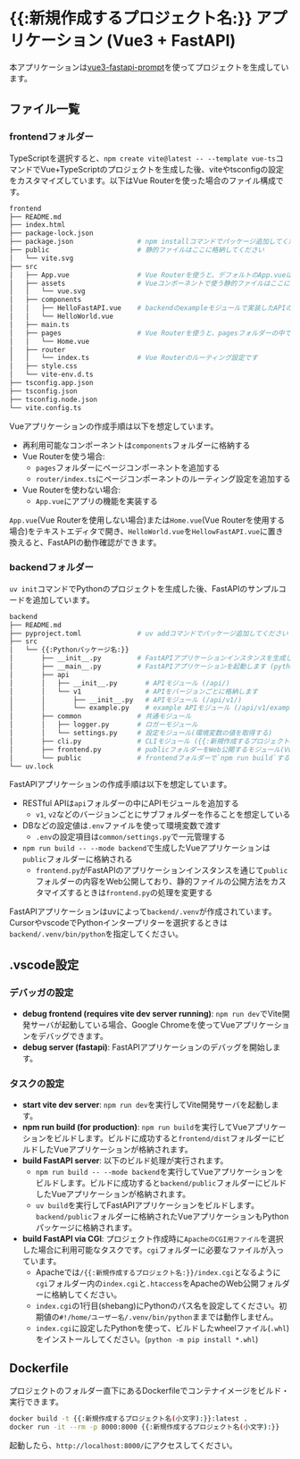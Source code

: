 # {{:新規作成するプロジェクト名:}} アプリケーション (Vue3 + FastAPI)

本アプリケーションは[vue3-fastapi-prompt](https://github.com/yamakox/vue3-fastapi-prompt)を使ってプロジェクトを生成しています。

## ファイル一覧

### frontendフォルダー

TypeScriptを選択すると、`npm create vite@latest -- --template vue-ts`コマンドでVue+TypeScriptのプロジェクトを生成した後、viteやtsconfigの設定をカスタマイズしています。以下はVue Routerを使った場合のファイル構成です。

```bash -c "tree -I '.venv|node_modules|__pycache__' frontend"
frontend
├── README.md
├── index.html
├── package-lock.json
├── package.json                # npm installコマンドでパッケージ追加してください
├── public                      # 静的ファイルはここに格納してください
│   └── vite.svg
├── src
│   ├── App.vue                 # Vue Routerを使うと、デフォルトのApp.vueはHome.vueに移動します
│   ├── assets                  # Vueコンポーネントで使う静的ファイルはここに格納してください
│   │   └── vue.svg
│   ├── components
│   │   ├── HelloFastAPI.vue    # backendのexampleモジュールで実装したAPIのサンプルコンポーネントです
│   │   └── HelloWorld.vue
│   ├── main.ts
│   ├── pages                   # Vue Routerを使うと、pagesフォルダーの中でページ用コンポーネントを格納します
│   │   └── Home.vue
│   ├── router
│   │   └── index.ts            # Vue Routerのルーティング設定です
│   ├── style.css
│   └── vite-env.d.ts
├── tsconfig.app.json
├── tsconfig.json
├── tsconfig.node.json
└── vite.config.ts
```

Vueアプリケーションの作成手順は以下を想定しています。

- 再利用可能なコンポーネントは`components`フォルダーに格納する
- Vue Routerを使う場合:
  - `pages`フォルダーにページコンポーネントを追加する
  - `router/index.ts`にページコンポーネントのルーティング設定を追加する
- Vue Routerを使わない場合:
  - `App.vue`にアプリの機能を実装する

`App.vue`(Vue Routerを使用しない場合)または`Home.vue`(Vue Routerを使用する場合)をテキストエディタで開き、`HelloWorld.vue`を`HellowFastAPI.vue`に置き換えると、FastAPIの動作確認ができます。

### backendフォルダー

`uv init`コマンドでPythonのプロジェクトを生成した後、FastAPIのサンプルコードを追加しています。

```bash -c "tree -I '.venv|node_modules|__pycache__' backend"
backend
├── README.md
├── pyproject.toml              # uv addコマンドでパッケージ追加してください
├── src
│   └── {{:Pythonパッケージ名:}}
│       ├── __init__.py         # FastAPIアプリケーションインスタンスを生成します(create_app関数)
│       ├── __main__.py         # FastAPIアプリケーションを起動します (python -m {{:Pythonパッケージ名:}})
│       ├── api
│       │   ├── __init__.py       # APIモジュール (/api/)
│       │   └── v1                # APIをバージョンごとに格納します
│       │       ├── __init__.py   # APIモジュール (/api/v1/)
│       │       └── example.py    # example APIモジュール (/api/v1/example)
│       ├── common              # 共通モジュール
│       │   ├── logger.py       # ロガーモジュール
│       │   └── settings.py     # 設定モジュール(環境変数の値を取得する)
│       ├── cli.py              # CLIモジュール ({{:新規作成するプロジェクト名(小文字):}}-cli)
│       ├── frontend.py         # publicフォルダーをWeb公開するモジュール(Vue Routerに対応)
│       └── public              # frontendフォルダーで`npm run build`すると生成されます
└── uv.lock
```

FastAPIアプリケーションの作成手順は以下を想定しています。

- RESTful APIは`api`フォルダーの中にAPIモジュールを追加する
  - `v1`, `v2`などのバージョンごとにサブフォルダーを作ることを想定している
- DBなどの設定値は`.env`ファイルを使って環境変数で渡す
  - `.env`の設定項目は`common/settings.py`で一元管理する
- `npm run build -- --mode backend`で生成したVueアプリケーションは`public`フォルダーに格納される
  - `frontend.py`がFastAPIのアプリケーションインスタンスを通じて`public`フォルダーの内容をWeb公開しており、静的ファイルの公開方法をカスタマイズするときは`frontend.py`の処理を変更する

FastAPIアプリケーションはuvによって`backend/.venv`が作成されています。CursorやvscodeでPythonインタープリターを選択するときは`backend/.venv/bin/python`を指定してください。

## .vscode設定

### デバッガの設定

- **debug frontend (requires vite dev server running)**: `npm run dev`でVite開発サーバが起動している場合、Google Chromeを使ってVueアプリケーションをデバッグできます。
- **debug server (fastapi)**: FastAPIアプリケーションのデバッグを開始します。

### タスクの設定

- **start vite dev server**: `npm run dev`を実行してVite開発サーバを起動します。
- **npm run build (for production)**: `npm run build`を実行してVueアプリケーションをビルドします。ビルドに成功すると`frontend/dist`フォルダーにビルドしたVueアプリケーションが格納されます。
- **build FastAPI server**: 以下のビルド処理が実行されます。
  - `npm run build -- --mode backend`を実行してVueアプリケーションをビルドします。ビルドに成功すると`backend/public`フォルダーにビルドしたVueアプリケーションが格納されます。
  - `uv build`を実行してFastAPIアプリケーションをビルドします。`backend/public`フォルダーに格納されたVueアプリケーションもPythonパッケージに格納されます。
- **build FastAPI via CGI**: プロジェクト作成時に`ApacheのCGI用ファイル`を選択した場合に利用可能なタスクです。`cgi`フォルダーに必要なファイルが入っています。
  - Apacheでは`/{{:新規作成するプロジェクト名:}}/index.cgi`となるように`cgi`フォルダー内の`index.cgi`と`.htaccess`をApacheのWeb公開フォルダーに格納してください。
  - `index.cgi`の1行目(shebang)にPythonのパス名を設定してください。初期値の`#!/home/ユーザー名/.venv/bin/python`ままでは動作しません。
  - `index.cgi`に設定したPythonを使って、ビルドしたwheelファイル(`.whl`)をインストールしてください。(`python -m pip install *.whl`)

## Dockerfile

プロジェクトのフォルダー直下にあるDockerfileでコンテナイメージをビルド・実行できます。

```bash
docker build -t {{:新規作成するプロジェクト名(小文字):}}:latest .
docker run -it --rm -p 8000:8000 {{:新規作成するプロジェクト名(小文字):}}
```

起動したら、`http://localhost:8000/`にアクセスしてください。
